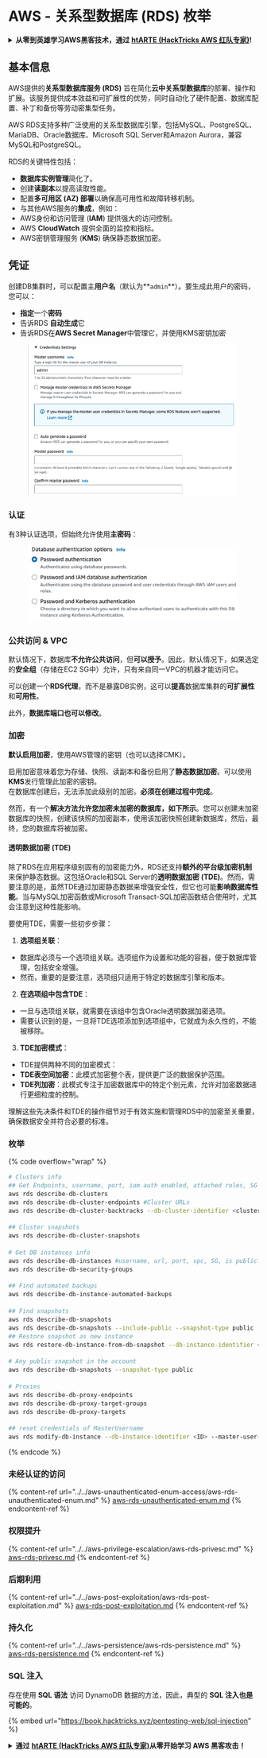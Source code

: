 # AWS - 关系型数据库 (RDS) 枚举

<details>

<summary><strong>从零到英雄学习AWS黑客技术，通过</strong> <a href="https://training.hacktricks.xyz/courses/arte"><strong>htARTE (HackTricks AWS 红队专家)</strong></a><strong>!</strong></summary>

支持HackTricks的其他方式：

* 如果您想在 **HackTricks中看到您的公司广告** 或 **下载HackTricks的PDF**，请查看[**订阅计划**](https://github.com/sponsors/carlospolop)!
* 获取[**官方PEASS & HackTricks商品**](https://peass.creator-spring.com)
* 发现[**PEASS家族**](https://opensea.io/collection/the-peass-family)，我们独家的[**NFTs系列**](https://opensea.io/collection/the-peass-family)
* **加入** 💬 [**Discord群组**](https://discord.gg/hRep4RUj7f) 或 [**telegram群组**](https://t.me/peass) 或在 **Twitter** 🐦 上**关注**我 [**@carlospolopm**](https://twitter.com/carlospolopm)**.**
* **通过向** [**HackTricks**](https://github.com/carlospolop/hacktricks) 和 [**HackTricks Cloud**](https://github.com/carlospolop/hacktricks-cloud) github仓库提交PR来分享您的黑客技巧。

</details>

## 基本信息

AWS提供的**关系型数据库服务 (RDS)** 旨在简化**云中关系型数据库**的部署、操作和扩展。该服务提供成本效益和可扩展性的优势，同时自动化了硬件配置、数据库配置、补丁和备份等劳动密集型任务。

AWS RDS支持多种广泛使用的关系型数据库引擎，包括MySQL、PostgreSQL、MariaDB、Oracle数据库、Microsoft SQL Server和Amazon Aurora，兼容MySQL和PostgreSQL。

RDS的关键特性包括：

- **数据库实例管理**简化了。
- 创建**读副本**以提高读取性能。
- 配置**多可用区 (AZ) 部署**以确保高可用性和故障转移机制。
- 与其他AWS服务的**集成**，例如：
- AWS身份和访问管理 (**IAM**) 提供强大的访问控制。
- AWS **CloudWatch** 提供全面的监控和指标。
- AWS密钥管理服务 (**KMS**) 确保静态数据加密。


## 凭证

创建DB集群时，可以配置主**用户名**（默认为**`admin`**）。要生成此用户的密码，您可以：

* **指定**一个**密码**
* 告诉RDS **自动生成**它
* 告诉RDS在**AWS Secret Manager**中管理它，并使用KMS密钥加密

<figure><img src="../../../../.gitbook/assets/image (18) (1).png" alt=""><figcaption></figcaption></figure>

### 认证

有3种认证选项，但始终允许使用**主密码**：

<figure><img src="../../../../.gitbook/assets/image (19) (2).png" alt=""><figcaption></figcaption></figure>

### 公共访问 & VPC

默认情况下，数据库**不允许公共访问**，但**可以授予**。因此，默认情况下，如果选定的**安全组**（存储在EC2 SG中）允许，只有来自同一VPC的机器才能访问它。

可以创建一个**RDS代理**，而不是暴露DB实例，这可以**提高**数据库集群的**可扩展性**和**可用性**。

此外，**数据库端口也可以修改**。

### 加密

**默认启用加密**，使用AWS管理的密钥（也可以选择CMK）。

启用加密意味着您为存储、快照、读副本和备份启用了**静态数据加密**。可以使用**KMS**发行管理此加密的密钥。\
在数据库创建后，无法添加此级别的加密。**必须在创建过程中完成**。

然而，有一个**解决方法允许您加密未加密的数据库，如下所示**。您可以创建未加密数据库的快照，创建该快照的加密副本，使用该加密快照创建新数据库，然后，最终，您的数据库将被加密。

#### 透明数据加密 (TDE)

除了RDS在应用程序级别固有的加密能力外，RDS还支持**额外的平台级加密机制**来保护静态数据。这包括Oracle和SQL Server的**透明数据加密 (TDE)**。然而，需要注意的是，虽然TDE通过加密静态数据来增强安全性，但它也可能**影响数据库性能**。当与MySQL加密函数或Microsoft Transact-SQL加密函数结合使用时，尤其会注意到这种性能影响。

要使用TDE，需要一些初步步骤：

1. **选项组关联**：
- 数据库必须与一个选项组关联。选项组作为设置和功能的容器，便于数据库管理，包括安全增强。
- 然而，重要的是要注意，选项组只适用于特定的数据库引擎和版本。

2. **在选项组中包含TDE**：
- 一旦与选项组关联，就需要在该组中包含Oracle透明数据加密选项。
- 需要认识到的是，一旦将TDE选项添加到选项组中，它就成为永久性的，不能被移除。

3. **TDE加密模式**：
- TDE提供两种不同的加密模式：
- **TDE表空间加密**：此模式加密整个表，提供更广泛的数据保护范围。
- **TDE列加密**：此模式专注于加密数据库中的特定个别元素，允许对加密数据进行更细粒度的控制。

理解这些先决条件和TDE的操作细节对于有效实施和管理RDS中的加密至关重要，确保数据安全并符合必要的标准。

### 枚举

{% code overflow="wrap" %}
```bash
# Clusters info
## Get Endpoints, username, port, iam auth enabled, attached roles, SG
aws rds describe-db-clusters
aws rds describe-db-cluster-endpoints #Cluster URLs
aws rds describe-db-cluster-backtracks --db-cluster-identifier <cluster-name>

## Cluster snapshots
aws rds describe-db-cluster-snapshots

# Get DB instances info
aws rds describe-db-instances #username, url, port, vpc, SG, is public?
aws rds describe-db-security-groups

## Find automated backups
aws rds describe-db-instance-automated-backups

## Find snapshots
aws rds describe-db-snapshots
aws rds describe-db-snapshots --include-public --snapshot-type public
## Restore snapshot as new instance
aws rds restore-db-instance-from-db-snapshot --db-instance-identifier <ID> --db-snapshot-identifier <ID> --availability-zone us-west-2a

# Any public snapshot in the account
aws rds describe-db-snapshots --snapshot-type public

# Proxies
aws rds describe-db-proxy-endpoints
aws rds describe-db-proxy-target-groups
aws rds describe-db-proxy-targets

## reset credentials of MasterUsername
aws rds modify-db-instance --db-instance-identifier <ID> --master-user-password <NewPassword> --apply-immediately
```
{% endcode %}

### 未经认证的访问

{% content-ref url="../../aws-unauthenticated-enum-access/aws-rds-unauthenticated-enum.md" %}
[aws-rds-unauthenticated-enum.md](../../aws-unauthenticated-enum-access/aws-rds-unauthenticated-enum.md)
{% endcontent-ref %}

### 权限提升

{% content-ref url="../../aws-privilege-escalation/aws-rds-privesc.md" %}
[aws-rds-privesc.md](../../aws-privilege-escalation/aws-rds-privesc.md)
{% endcontent-ref %}

### 后期利用

{% content-ref url="../../aws-post-exploitation/aws-rds-post-exploitation.md" %}
[aws-rds-post-exploitation.md](../../aws-post-exploitation/aws-rds-post-exploitation.md)
{% endcontent-ref %}

### 持久化

{% content-ref url="../../aws-persistence/aws-rds-persistence.md" %}
[aws-rds-persistence.md](../../aws-persistence/aws-rds-persistence.md)
{% endcontent-ref %}

### SQL 注入

存在使用 **SQL 语法** 访问 DynamoDB 数据的方法，因此，典型的 **SQL 注入也是可能的**。

{% embed url="https://book.hacktricks.xyz/pentesting-web/sql-injection" %}

<details>

<summary><strong>通过</strong> <a href="https://training.hacktricks.xyz/courses/arte"><strong>htARTE (HackTricks AWS 红队专家)</strong></a><strong>从零开始学习 AWS 黑客攻击！</strong></summary>

支持 HackTricks 的其他方式：

* 如果您希望在 HackTricks 中看到您的**公司广告**或**下载 HackTricks 的 PDF**，请查看[**订阅计划**](https://github.com/sponsors/carlospolop)！
* 获取[**官方 PEASS & HackTricks 商品**](https://peass.creator-spring.com)
* 发现[**PEASS 家族**](https://opensea.io/collection/the-peass-family)，我们独家的[**NFTs**](https://opensea.io/collection/the-peass-family)系列
* **加入** 💬 [**Discord 群组**](https://discord.gg/hRep4RUj7f) 或 [**telegram 群组**](https://t.me/peass) 或在 **Twitter** 🐦 上**关注**我 [**@carlospolopm**](https://twitter.com/carlospolopm)**。**
* **通过向** [**HackTricks**](https://github.com/carlospolop/hacktricks) 和 [**HackTricks Cloud**](https://github.com/carlospolop/hacktricks-cloud) github 仓库提交 PR 来**分享您的黑客技巧。

</details>
